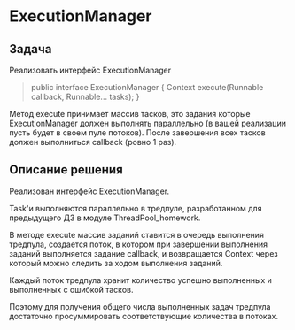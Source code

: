 # ExecutionManager

## Задача

Реализовать интерфейс ExecutionManager

> public interface ExecutionManager {
>     Context execute(Runnable callback, Runnable... tasks);
> }

Метод execute принимает массив тасков, это задания которые ExecutionManager должен выполнять параллельно (в вашей реализации пусть будет в своем пуле потоков). После завершения всех тасков должен выполниться callback (ровно 1 раз).

## Описание решения

Реализован интерфейс ExecutionManager.

Task'и выполняются параллельно в тредпуле, разработанном для предыдущего ДЗ в модуле ThreadPool_homework.

В методе execute массив заданий ставится в очередь выполнения тредпула, создается поток, в котором при завершении выполнения заданий выполняется задание callback, и возвращается Context через который можно следить за ходом выполнения заданий.

Каждый поток тредпула хранит количество успешно выполненных и выполненных с ошибкой тасков.

Поэтому для получения общего числа выполненных задач тредпула достаточно просуммировать соответствующие количества в потоках.